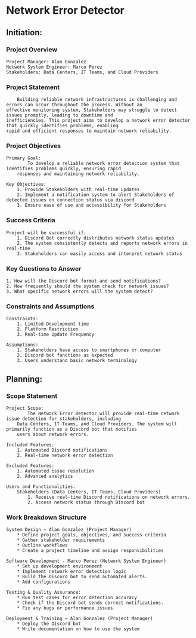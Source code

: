 # Network Error Detector

## Initiation:

### Project Overview
    Project Manager: Alan Gonzalez
    Network System Engineer: Marco Perez
    Stakeholders: Data Centers, IT Teams, and Cloud Providers

### Project Statement
        Building reliable network infrastructures is challenging and errors can occur throughout the process. Without an 
    effective monitoring system, Stakeholders may struggle to detect issues promptly, leading to downtime and 
    inefficiencies. This project aims to develop a network error detector that quickly identifies problems, enabling 
    rapid and efficient responses to maintain network reliability.

### Project Objectives
    Primary Goal:
            To develop a reliable network error detection system that identifies problems quickly, ensuring rapid 
        responses and maintaining network reliability.
    
    Key Objectives:
        1. Provide Stakeholders with real-time updates
        2. Implement a notification system to alert Stakeholders of detected issues on connection status via discord
        3. Ensure ease of use and accessibility for Stakeholders

### Success Criteria
    Project will be successful if:
        1. Discord Bot correctly distributes network status updates
        2. The system consistently detects and reports network errors in real-time
        3. Stakeholders can easily access and interpret network status

### Key Questions to Answer
    1. How will the Discord bot format and send notifications?
    2. How frequently should the system check for network issues?
    3. What specific network errors will the system detect?

### Constraints and Assumptions
    Constraints:
        1. Limited Development time
        2. Platform Restriction
        3. Real-time Update Frequency
    
    Assumptions:
        1. Stakeholders have access to smartphones or computer
        2. Discord bot functions as expected
        3. Users understand basic network terminology

## Planning:

### Scope Statement
    Project Scope:
            The Network Error Detector will provide real-time network issue detection for stakeholders, including 
        Data Centers, IT Teams, and Cloud Providers. The system will primarily function as a Discord bot that notifies 
        users about network errors.

    Included Features:
        1. Automated Discord notifications
        2. Real-time network error detection
    
    Excluded Features:
        1. Automated issue resolution
        2. Advanced analytics
    
    Users and Functionalities:
        Stakeholders (Data Centers, IT Teams, Cloud Providers)
            1. Receive real-time Discord notifications on network errors.
            2. Access network status through Discord bot

### Work Breakdown Structure
    System Design – Alan Gonzalez (Project Manager)
        * Define project goals, objectives, and success criteria
        * Gather stakeholder requirements
        * Outline workflows
        * Create a project timeline and assign responsibilities
    
    Software Development - Marco Perez (Network System Engineer)
        * Set up development environment
        * Implement network error detection logic
        * Build the Discord bot to send automated alerts.
        * Add configurations

    Testing & Quality Assurance:
        * Run test cases for error detection accuracy
        * Check if the Discord bot sends correct notifications.
        * Fix any bugs or performance issues.

    Deployment & Training – Alan Gonzalez (Project Manager)
        * Deploy the Discord bot
        * Write documentation on how to use the system